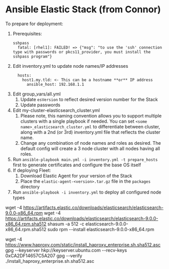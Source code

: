 # Ansible Elastic Stack (from Connor)
To prepare for deployment:
1. Prerequisites:
   ```
   sshpass
     fatal: [rhel1]: FAILED! => {"msg": "to use the 'ssh' connection type with passwords or pkcs11_provider, you must install the sshpass program"}
   ```
2. Edit inventory.yml to update node names/IP addresses
    ```
      hosts:
        host1.my.tld: <- This can be a hostname **or** IP address
          ansible_host: 192.168.1.1
    ```
3. Edit group_vars/all.yml
    1. Update `esVersion` to reflect desired version number for the Stack
    2. Update passwords
4.  Edit my-cluster-elasticsearch_cluster.yml
    1. Please note, this naming convention allows you to support multiple clusters with a single playbook if needed. You can set `<some name>_elasticsearch_cluster.yml` to differentiate between cluster, along with a 2nd (or 3rd) inventory.yml file that reflects the cluster name.
    2. Change any combination of node names and roles as desired. The default config will create a 3 node cluster with all nodes having all roles.
5. Run `ansible-playbook main.yml -i inventory.yml -t prepare_hosts` first to generate certificates and configure the base OS itself
6. If deploying Fleet:
   1. Download Elastic Agent for your version of the Stack
   2. Place the `elastic-agent-<version>.tar.gz` file in the `packages` directory
7. Run `ansible-playbook -i inventory.yml` to deploy all configured node types  





wget -4 https://artifacts.elastic.co/downloads/elasticsearch/elasticsearch-9.0.0-x86_64.rpm
wget -4 https://artifacts.elastic.co/downloads/elasticsearch/elasticsearch-9.0.0-x86_64.rpm.sha512
shasum -a 512 -c elasticsearch-9.0.0-x86_64.rpm.sha512
sudo rpm --install elasticsearch-9.0.0-x86_64.rpm

wget -4 https://www.haproxy.com/static/install_haproxy_enterprise.sh.sha512.asc
gpg --keyserver hkp://keyserver.ubuntu.com --recv-keys 0xCA2DF14657C5A207
gpg --verify ./install_haproxy_enterprise.sh.sha512.asc